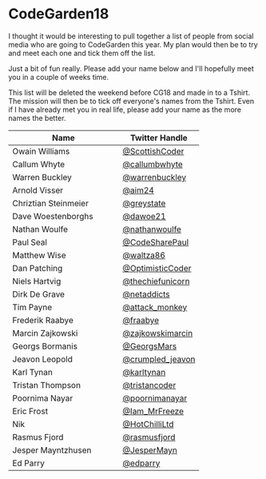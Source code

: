 # CodeGarden18
I thought it would be interesting to pull together a list of people from social media who are going to CodeGarden this year. My plan would then be to try and meet each one and tick them off the list. 

Just a bit of fun really. Please add your name below and I'll hopefully meet you in a couple of weeks time.

This list will be deleted the weekend before CG18 and made in to a Tshirt. The mission will then be to tick off everyone's names from the Tshirt. 
Even if I have already met you in real life, please add your name as the more names the better. 


| Name                         | Twitter Handle    |
|------------------------------|-------------------|
| Owain Williams               | [@ScottishCoder](https://twitter.com/ScottishCoder)    |
| Callum Whyte                 | [@callumbwhyte](https://twitter.com/callumbwhyte)     |
| Warren Buckley               | [@warrenbuckley](https://twitter.com/warrenbuckley)    |
| Arnold Visser                | [@aim24](https://twitter.com/aim24)            |
| Chriztian Steinmeier         | [@greystate](https://twitter.com/greystate)        |
| Dave Woestenborghs           | [@dawoe21](https://twitter.com/dawoe21)          |
| Nathan Woulfe                | [@nathanwoulfe](https://twitter.com/nathanwoulfe)     |
| Paul Seal                    | [@CodeSharePaul](https://twitter.com/CodeSharePaul)    |
| Matthew Wise                 | [@waltza86](https://twitter.com/waltza86)         |
| Dan Patching                 | [@OptimisticCoder](https://twitter.com/OptimisticCoder)  |
| Niels Hartvig                | [@thechiefunicorn](https://twitter.com/thechiefunicorn)  |
| Dirk De Grave                | [@netaddicts](https://twitter.com/netaddicts)|
| Tim Payne                    | [@attack_monkey](https://twitter.com/attack_monkey)|
| Frederik Raabye              | [@fraabye](https://twitter.com/fraabye)|
| Marcin Zajkowski             | [@zajkowskimarcin](https://twitter.com/zajkowskimarcin)|
| Georgs Bormanis              | [@GeorgsMars](https://twitter.com/GeorgsMars)|
| Jeavon Leopold               | [@crumpled_jeavon](https://twitter.com/crumpled_jeavon)|
| Karl Tynan                   | [@karltynan](https://twitter.com/karltynan) |    
| Tristan Thompson             | [@tristancoder](https://twitter.com/tristancoder) |     
| Poornima Nayar               | [@poornimanayar](https://twitter.com/poornimanayar) |  
| Eric Frost                   | [@Iam_MrFreeze](https://twitter.com/Iam_MrFreeze) |
| Nik                          | [@HotChilliLtd](https://twitter.com/HotChilliLtd) |
| Rasmus Fjord                 | [@rasmusfjord](https://twitter.com/Rasmusfjord) |
| Jesper Mayntzhusen           | [@JesperMayn](https://twitter.com/JesperMayn) |
| Ed Parry                     | [@edparry](https://twitter.com/edparry) |
